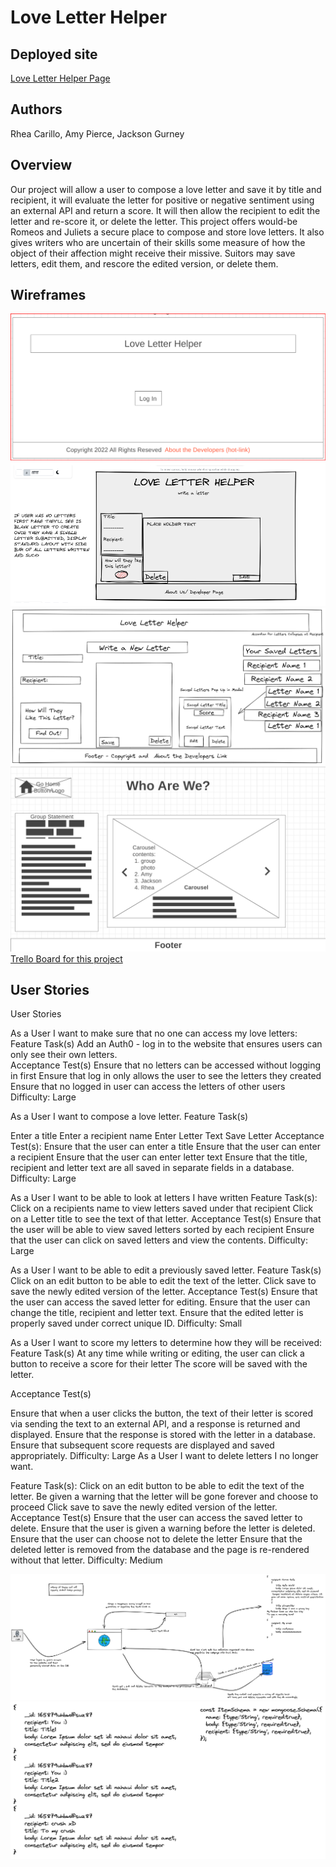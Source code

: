 # Love Letter Helper

## Deployed site

[Love Letter Helper Page](https://love-letter-helper.netlify.app/)

## Authors

Rhea Carillo, Amy Pierce, Jackson Gurney

## Overview

Our project will allow a user to compose a love letter and save it by title and recipient, it will evaluate the letter for positive or negative sentiment using an external API and return a score. It will then allow the recipient to edit the letter and re-score it, or delete the letter.
This project offers would-be Romeos and Juliets a secure place to compose and store love letters. It also gives writers who are uncertain of their skills some measure of how the object of their affection might receive their missive. Suitors may save letters, edit them, and rescore the edited version, or delete them.

## Wireframes

![Login Page](./project_prep/images/login.png?raw=true "Login Page")
![Compose A Letter](./project_prep/images/love-letter-compose.png?raw=true "Compose A Letter")
![View Saved and Edit Letters](./project_prep/images/love-letter-edit.png?raw=true "View Saved and Edit Letters")
![About Us](./project_prep/images/about-us.png?raw=true "About Us")
[Trello Board for this project](https://trello.com/b/mJsJb1sX/love-letter-helper)

## User Stories

User Stories

 As a User I want to make sure that no one can access my love letters:
 Feature Task(s)
Add an Auth0 - log in to the website that ensures users can only see their own letters.  
 Acceptance Test(s)
Ensure that no letters can be accessed without logging in first
Ensure that log in only allows the user to see the letters they created
Ensure that no logged in user can access the letters of other users
 Difficulty: Large

As a User I want to compose a love letter.
 Feature Task(s)
  
Enter a title
Enter a recipient name
Enter Letter Text
Save Letter
 Acceptance Test(s):
Ensure that the user can enter a title
Ensure that the user can enter a recipient
Ensure that the user can enter letter text
Ensure that the title, recipient and letter text are all saved in separate fields in a database.
 Difficulty: Large

As a User I want to be able to look at letters I have written
 Feature Task(s):
Click on a recipients name to view letters saved under that recipient
Click on a Letter title to see the text of that letter.
 Acceptance Test(s)
Ensure that the user will be able to view saved letters sorted by each recipient
Ensure that the user can click on saved letters and view the contents.
 Difficulty: Large

As a User I want to be able to edit a previously saved letter.
 Feature Task(s)
Click on an edit button to be able to edit the text of the letter.
Click save to save the newly edited version of the letter.
 Acceptance Test(s)
Ensure that the user can access the saved letter for editing.
Ensure that the user can change the title, recipient and letter text.
Ensure that the edited letter is properly saved under correct unique ID.
 Difficulty: Small

 As a User I want to score my letters to determine how they will be received:
 Feature Task(s)
At any time while writing or editing, the user can click a button to receive a score for their letter
The score will be saved with the letter.

 Acceptance Test(s)

Ensure that when a user clicks the button, the text of their letter is scored via sending the text to an external API, and a response is returned and displayed.
Ensure that the response is stored with the letter in a database.
Ensure that subsequent score requests are displayed and saved appropriately.
 Difficulty: Large
As a User I want to delete letters I no longer want.

 Feature Task(s):
Click on an edit button to be able to edit the text of the letter.
Be given a warning that the letter will be gone forever and choose to proceed
Click save to save the newly edited version of the letter.
 Acceptance Test(s)
Ensure that the user can access the saved letter to delete.
Ensure that the user is given a warning before the letter is deleted.
Ensure that the user can choose not to delete the letter
Ensure that the deleted letter is removed from the database and the page is re-rendered without that letter.
 Difficulty: Medium

![UML](./project_prep/images/uml.png?raw=true "UML")
![Schema and Constructors](./project_prep/images/scema_constructor.excalidraw.png?raw=true "Schema and Constructors")

